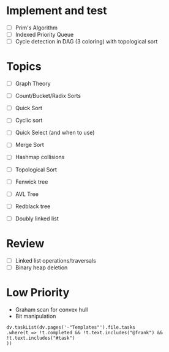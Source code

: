 
# Implement and test 
- [ ] Prim's Algorithm
- [ ] Indexed Priority Queue
- [ ] Cycle detection in DAG (3 coloring) with topological sort

# Topics
- [ ] Graph Theory
- [ ] Count/Bucket/Radix Sorts
- [ ] Quick Sort
- [ ] Cyclic sort
- [ ] Quick Select (and when to use)
- [ ] Merge Sort
- [ ] Hashmap collisions
- [ ] Topological Sort
- [ ] Fenwick tree
- [ ] AVL Tree
- [ ] Redblack tree
- [ ] Doubly linked list


# Review
- [ ] Linked list operations/traversals
- [ ] Binary heap deletion

# Low Priority
- Graham scan for convex hull
- Bit manipulation


```dataviewjs
dv.taskList(dv.pages('-"Templates"').file.tasks
.where(t => !t.completed && !t.text.includes("@frank") &&
!t.text.includes("#task")
))
```